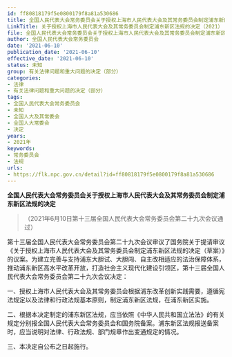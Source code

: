 ```yaml
---
id: ff80818179f5e0800179f8a81a530686
title: 全国人民代表大会常务委员会关于授权上海市人民代表大会及其常务委员会制定浦东新区法规的决定
LinkTitle: 关于授权上海市人民代表大会及其常务委员会制定浦东新区法规的决定（2021）
file: 全国人民代表大会常务委员会关于授权上海市人民代表大会及其常务委员会制定浦东新区法规的决定_20210610_ff80818179f5e0800179f8a81a530686.docx
author: 全国人民代表大会常务委员会
date: '2021-06-10'
publication_date: '2021-06-10'
effective_date: '2021-06-10'
status: 未知
group: 有关法律问题和重大问题的决定（部分）
categories:
- 法律
- 有关法律问题和重大问题的决定（部分）
tags:
- 全国人民代表大会常务委员会
- 未知
- 全国人大及其常委会
- 全国人大常委会
- 决定
years:
- 2021年
keywords:
- 常务委员会
- 法规
urls:
- https://flk.npc.gov.cn/detail?id=ff80818179f5e0800179f8a81a530686
---
```


**全国人民代表大会常务委员会关于授权上海市人民代表大会及其常务委员会制定浦东新区法规的决定**

> （2021年6月10日第十三届全国人民代表大会常务委员会第二十九次会议通过）

第十三届全国人民代表大会常务委员会第二十九次会议审议了国务院关于提请审议《关于授权上海市人民代表大会及其常务委员会制定浦东新区法规的决定（草案）》的议案。为建立完善与支持浦东大胆试、大胆闯、自主改相适应的法治保障体系，推动浦东新区高水平改革开放，打造社会主义现代化建设引领区，第十三届全国人民代表大会常务委员会第二十九次会议决定：

一、授权上海市人民代表大会及其常务委员会根据浦东改革创新实践需要，遵循宪法规定以及法律和行政法规基本原则，制定浦东新区法规，在浦东新区实施。

二、根据本决定制定的浦东新区法规，应当依照《中华人民共和国立法法》的有关规定分别报全国人民代表大会常务委员会和国务院备案。浦东新区法规报送备案时，应当说明对法律、行政法规、部门规章作出变通规定的情况。

三、本决定自公布之日起施行。
